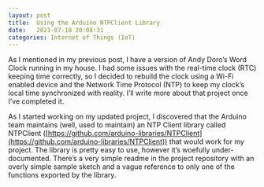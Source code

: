 ```yaml
---
layout: post
title:  Using the Arduino NTPClient Library
date:   2021-07-18 20:08:31
categories: Internet of Things (IoT)
---
```

As I mentioned in my previous post, I have a version of Andy Doro’s Word Clock running in my house. I had some issues with the real-time clock (RTC) keeping time correctly, so I decided to rebuild the clock using a Wi-Fi enabled device and the Network Time Protocol (NTP) to keep my clock’s local time synchronized with reality. I’ll write more about that project once I’ve completed it.

As I started working on my updated project, I discovered that the Arduino team maintains (well, used to maintain) an NTP Client library called NTPClient ([https://github.com/arduino-libraries/NTPClient](https://github.com/arduino-libraries/NTPClient)) that would work for my project. The library is pretty easy to use, however it’s woefully under-documented. There’s a very simple readme in the project repository with an overly simple sample sketch and a vague reference to only one of the functions exported by the library.
